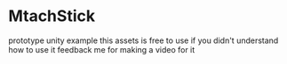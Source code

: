 # MtachStick
prototype unity example 
this assets is free to use 
if you didn't understand how to use it feedback me for making a video for it 
